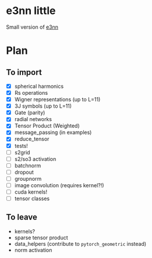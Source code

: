 # e3nn little

Small version of [e3nn](https://github.com/e3nn/e3nn/)

# Plan
## To import

- [x] spherical harmonics
- [x] Rs operations
- [x] Wigner representations (up to L=11)
- [x] 3J symbols (up to L=11)
- [x] Gate (parity)
- [x] radial networks
- [x] Tensor Product (Weighted)
- [x] message_passing (in examples)
- [x] reduce_tensor
- [x] tests!
- [ ] s2grid
- [ ] s2/so3 activation
- [ ] batchnorm
- [ ] dropout
- [ ] groupnorm
- [ ] image convolution (requires kernel?!)
- [ ] cuda kernels!
- [ ] tensor classes

## To leave

- kernels?
- sparse tensor product
- data_helpers (contribute to `pytorch_geometric` instead)
- norm activation

